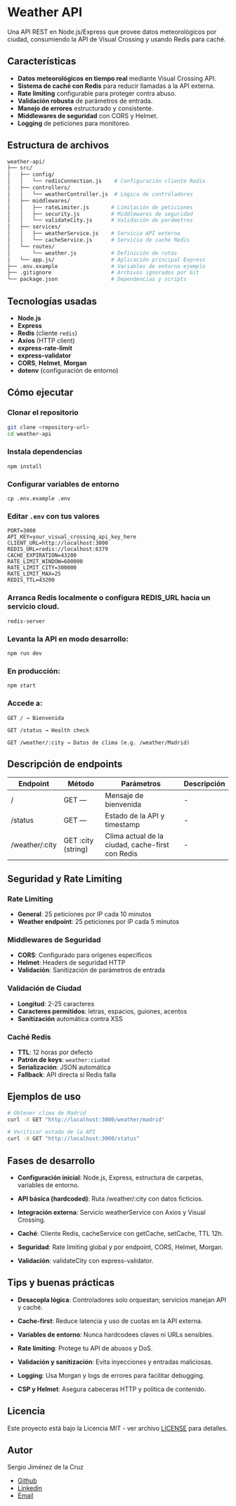 # Weather API

Una API REST en Node.js/Express que provee datos meteorológicos por ciudad, consumiendo la API de Visual Crossing y usando Redis para caché.

## Características

- **Datos meteorológicos en tiempo real** mediante Visual Crossing API.
- **Sistema de caché con Redis** para reducir llamadas a la API externa.
- **Rate limiting** configurable para proteger contra abuso.
- **Validación robusta** de parámetros de entrada.
- **Manejo de errores** estructurado y consistente.
- **Middlewares de seguridad** con CORS y Helmet.
- **Logging** de peticiones para monitoreo.

## Estructura de archivos

```bash
weather-api/
├── src/
│   ├── config/
│   │   └── redisConnection.js    # Configuración cliente Redis
│   ├── controllers/
│   │   └── weatherController.js  # Lógica de controladores
│   ├── middlewares/
│   │   ├── rateLimiter.js       # Limitación de peticiones
│   │   ├── security.js          # Middlewares de seguridad
│   │   └── validateCity.js      # Validación de parámetros
│   ├── services/
│   │   ├── weatherService.js    # Servicio API externa
│   │   └── cacheService.js      # Servicio de caché Redis
│   └── routes/
│       └── weather.js           # Definición de rutas
│   └── app.js/                  # Aplicación principal Express
├── .env.example                 # Variables de entorno ejemplo
├── .gitignore                   # Archivos ignorados por Git
└── package.json                 # Dependencias y scripts
```

## Tecnologías usadas

- **Node.js**  
- **Express**  
- **Redis** (cliente `redis`)  
- **Axios** (HTTP client)  
- **express-rate-limit**  
- **express-validator**  
- **CORS**, **Helmet**, **Morgan**  
- **dotenv** (configuración de entorno)  

## Cómo ejecutar

### Clonar el repositorio

```bash
git clone <repository-url>
cd weather-api
```

### Instala dependencias

`npm install`

### Configurar variables de entorno

`cp .env.example .env`

### Editar `.env` con tus valores

```env
PORT=3000
API_KEY=your_visual_crossing_api_key_here
CLIENT_URL=http://localhost:3000
REDIS_URL=redis://localhost:6379
CACHE_EXPIRATION=43200
RATE_LIMIT_WINDOW=600000
RATE_LIMIT_CITY=300000
RATE_LIMIT_MAX=25
REDIS_TTL=43200
```

### Arranca Redis localmente o configura REDIS_URL hacia un servicio cloud.

`redis-server`

### Levanta la API en modo desarrollo:

`npm run dev`

### En producción:

`npm start`

### Accede a:

`GET / → Bienvenida`

`GET /status → Health check`

`GET /weather/:city → Datos de clima (e.g. /weather/Madrid)`

## Descripción de endpoints

| Endpoint	| Método	| Parámetros	| Descripción	|
| ----------| ----------|---------------|---------------|
| /	| GET	—	| Mensaje de bienvenida| - | - |
| /status	| GET	—	| Estado de la API y timestamp | - | - |
| /weather/:city	|  GET	:city (string)	| Clima actual de la ciudad, cache-first con Redis | - | - |

## Seguridad y Rate Limiting

### Rate Limiting

- **General**: 25 peticiones por IP cada 10 minutos
- **Weather endpoint**: 25 peticiones por IP cada 5 minutos

### Middlewares de Seguridad

- **CORS**: Configurado para orígenes específicos
- **Helmet**: Headers de seguridad HTTP
- **Validación**: Sanitización de parámetros de entrada

### Validación de Ciudad

- **Longitud**: 2-25 caracteres
- **Caracteres permitidos**: letras, espacios, guiones, acentos
- **Sanitización** automática contra XSS

### Caché Redis

- **TTL**: 12 horas por defecto
- **Patrón de keys**: `weather:ciudad`
- **Serialización**: JSON automática
- **Fallback**: API directa si Redis falla

## Ejemplos de uso

```bash
# Obtener clima de Madrid
curl -X GET "http://localhost:3000/weather/madrid"

# Verificar estado de la API
curl -X GET "http://localhost:3000/status"
```

## Fases de desarrollo

- **Configuración inicial**: Node.js, Express, estructura de carpetas, variables de entorno.

- **API básica (hardcoded)**: Ruta /weather/:city con datos ficticios.

- **Integración externa**: Servicio weatherService con Axios y Visual Crossing.

- **Caché**: Cliente Redis, cacheService con getCache, setCache, TTL 12h.

- **Seguridad**: Rate limiting global y por endpoint, CORS, Helmet, Morgan.

- **Validación**: validateCity con express-validator.

## Tips y buenas prácticas

- **Desacopla lógica**: Controladores solo orquestan; servicios manejan API y caché.

- **Cache-first**: Reduce latencia y uso de cuotas en la API externa.

- **Variables de entorno**: Nunca hardcodees claves ni URLs sensibles.

- **Rate limiting**: Protege tu API de abusos y DoS.

- **Validación y sanitización**: Evita inyecciones y entradas maliciosas.

- **Logging**: Usa Morgan y logs de errores para facilitar debugging.

- **CSP y Helmet**: Asegura cabeceras HTTP y política de contenido.

## Licencia

Este proyecto está bajo la Licencia MIT - ver archivo [LICENSE](./LICENSE) para detalles.

##  Autor

Sergio Jiménez de la Cruz

- [Github](https://github.com/DjSurgeon)
- [Linkedin](https://www.linkedin.com/in/sergiojimenez42dev/)
- [Email](djsurgeon83@gmail.com)
